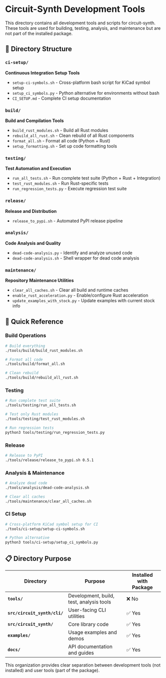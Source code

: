 # Circuit-Synth Development Tools

This directory contains all development tools and scripts for circuit-synth. These tools are used for building, testing, analysis, and maintenance but are not part of the installed package.

## 📁 Directory Structure

### `ci-setup/`
**Continuous Integration Setup Tools**
- `setup-ci-symbols.sh` - Cross-platform bash script for KiCad symbol setup
- `setup_ci_symbols.py` - Python alternative for environments without bash
- `CI_SETUP.md` - Complete CI setup documentation

### `build/`
**Build and Compilation Tools**
- `build_rust_modules.sh` - Build all Rust modules
- `rebuild_all_rust.sh` - Clean rebuild of all Rust components
- `format_all.sh` - Format all code (Python + Rust)
- `setup_formatting.sh` - Set up code formatting tools

### `testing/`
**Test Automation and Execution**
- `run_all_tests.sh` - Run complete test suite (Python + Rust + Integration)
- `test_rust_modules.sh` - Run Rust-specific tests
- `run_regression_tests.py` - Execute regression test suite

### `release/`
**Release and Distribution**
- `release_to_pypi.sh` - Automated PyPI release pipeline

### `analysis/`
**Code Analysis and Quality**
- `dead-code-analysis.py` - Identify and analyze unused code
- `dead-code-analysis.sh` - Shell wrapper for dead code analysis

### `maintenance/`
**Repository Maintenance Utilities**
- `clear_all_caches.sh` - Clear all build and runtime caches
- `enable_rust_acceleration.py` - Enable/configure Rust acceleration
- `update_examples_with_stock.py` - Update examples with current stock info

## 🚀 Quick Reference

### Build Operations
```bash
# Build everything
./tools/build/build_rust_modules.sh

# Format all code
./tools/build/format_all.sh

# Clean rebuild
./tools/build/rebuild_all_rust.sh
```

### Testing
```bash
# Run complete test suite
./tools/testing/run_all_tests.sh

# Test only Rust modules
./tools/testing/test_rust_modules.sh

# Run regression tests
python3 tools/testing/run_regression_tests.py
```

### Release
```bash
# Release to PyPI
./tools/release/release_to_pypi.sh 0.5.1
```

### Analysis & Maintenance
```bash
# Analyze dead code
./tools/analysis/dead-code-analysis.sh

# Clear all caches
./tools/maintenance/clear_all_caches.sh
```

### CI Setup
```bash
# Cross-platform KiCad symbol setup for CI
./tools/ci-setup/setup-ci-symbols.sh

# Python alternative
python3 tools/ci-setup/setup_ci_symbols.py
```

## 📋 Directory Purpose

| Directory | Purpose | Installed with Package |
|-----------|---------|----------------------|
| **`tools/`** | Development, build, test, analysis tools | ❌ No |
| **`src/circuit_synth/cli/`** | User-facing CLI utilities | ✅ Yes |
| **`src/circuit_synth/`** | Core library code | ✅ Yes |
| **`examples/`** | Usage examples and demos | ✅ Yes |
| **`docs/`** | API documentation and guides | ✅ Yes |

This organization provides clear separation between development tools (not installed) and user tools (part of the package).